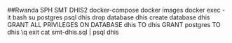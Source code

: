 ##Rwanda SPH SMT DHIS2
docker-compose
docker images
docker exec -it <imageId> bash
su postgres
psql dhis
drop database dhis
create database dhis
GRANT ALL PRIVILEGES ON DATABASE dhis TO dhis
GRANT postgres TO dhis
\q
exit
cat smt-dhis.sql  | psql dhis

